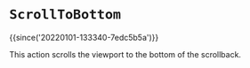 # `ScrollToBottom`

{{since('20220101-133340-7edc5b5a')}}

This action scrolls the viewport to the bottom of the scrollback.


